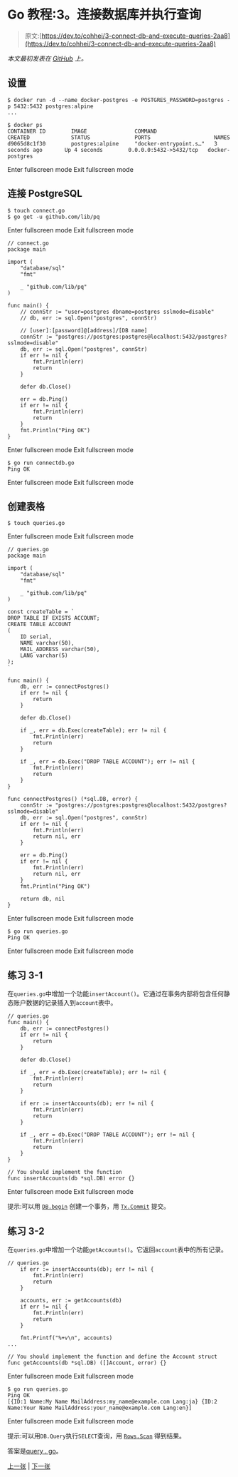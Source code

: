 # Go 教程:3。连接数据库并执行查询

> 原文:[https://dev.to/cohhei/3-connect-db-and-execute-queries-2aa8](https://dev.to/cohhei/3-connect-db-and-execute-queries-2aa8)

*本文最初发表在 [GitHub](https://github.com/cohhei/go-to-the-handson) 上。*

## 设置

```
$ docker run -d --name docker-postgres -e POSTGRES_PASSWORD=postgres -p 5432:5432 postgres:alpine
...

$ docker ps
CONTAINER ID        IMAGE               COMMAND                  CREATED             STATUS              PORTS                    NAMES
d9065d8c1f30        postgres:alpine     "docker-entrypoint.s…"   3 seconds ago       Up 4 seconds        0.0.0.0:5432->5432/tcp   docker-postgres 
```

Enter fullscreen mode Exit fullscreen mode

## 连接 PostgreSQL

```
$ touch connect.go
$ go get -u github.com/lib/pq 
```

Enter fullscreen mode Exit fullscreen mode

```
// connect.go
package main

import (
    "database/sql"
    "fmt"

    _ "github.com/lib/pq"
)

func main() {
    // connStr := "user=postgres dbname=postgres sslmode=disable"
    // db, err := sql.Open("postgres", connStr)

    // [user]:[password]@[address]/[DB name]
    connStr := "postgres://postgres:postgres@localhost:5432/postgres?sslmode=disable"
    db, err := sql.Open("postgres", connStr)
    if err != nil {
        fmt.Println(err)
        return
    }

    defer db.Close()

    err = db.Ping()
    if err != nil {
        fmt.Println(err)
        return
    }
    fmt.Println("Ping OK")
} 
```

Enter fullscreen mode Exit fullscreen mode

```
$ go run connectdb.go
Ping OK 
```

Enter fullscreen mode Exit fullscreen mode

## 创建表格

```
$ touch queries.go 
```

Enter fullscreen mode Exit fullscreen mode

```
// queries.go
package main

import (
    "database/sql"
    "fmt"

    _ "github.com/lib/pq"
)

const createTable = `
DROP TABLE IF EXISTS ACCOUNT;
CREATE TABLE ACCOUNT
(
    ID serial,
    NAME varchar(50),
    MAIL_ADDRESS varchar(50),
    LANG varchar(5)
);
`

func main() {
    db, err := connectPostgres()
    if err != nil {
        return
    }

    defer db.Close()

    if _, err = db.Exec(createTable); err != nil {
        fmt.Println(err)
        return
    }

    if _, err = db.Exec("DROP TABLE ACCOUNT"); err != nil {
        fmt.Println(err)
        return
    }
}

func connectPostgres() (*sql.DB, error) {
    connStr := "postgres://postgres:postgres@localhost:5432/postgres?sslmode=disable"
    db, err := sql.Open("postgres", connStr)
    if err != nil {
        fmt.Println(err)
        return nil, err
    }

    err = db.Ping()
    if err != nil {
        fmt.Println(err)
        return nil, err
    }
    fmt.Println("Ping OK")

    return db, nil
} 
```

Enter fullscreen mode Exit fullscreen mode

```
$ go run queries.go
Ping OK 
```

Enter fullscreen mode Exit fullscreen mode

## 练习 3-1

在`queries.go`中增加一个功能`insertAccount()`。它通过在事务内部将包含任何静态账户数据的记录插入到`account`表中。

```
// queries.go
func main() {
    db, err := connectPostgres()
    if err != nil {
        return
    }

    defer db.Close()

    if _, err = db.Exec(createTable); err != nil {
        fmt.Println(err)
        return
    }

    if err := insertAccounts(db); err != nil {
        fmt.Println(err)
        return
    }

    if _, err = db.Exec("DROP TABLE ACCOUNT"); err != nil {
        fmt.Println(err)
        return
    }
}

// You should implement the function
func insertAccounts(db *sql.DB) error {} 
```

Enter fullscreen mode Exit fullscreen mode

提示:可以用 [`DB.begin`](https://golang.org/pkg/database/sql/#DB.Begin) 创建一个事务，用 [`Tx.Commit`](https://golang.org/pkg/database/sql/#Tx.Commit) 提交。

## 练习 3-2

在`queries.go`中增加一个功能`getAccounts()`。它返回`account`表中的所有记录。

```
// queries.go
    if err := insertAccounts(db); err != nil {
        fmt.Println(err)
        return
    }

    accounts, err := getAccounts(db)
    if err != nil {
        fmt.Println(err)
        return
    }

    fmt.Printf("%+v\n", accounts)
...

// You should implement the function and define the Account struct
func getAccounts(db *sql.DB) ([]Account, error) {} 
```

Enter fullscreen mode Exit fullscreen mode

```
$ go run queries.go
Ping OK
[{ID:1 Name:My Name MailAddress:my_name@example.com Lang:ja} {ID:2 Name:Your Name MailAddress:your_name@example.com Lang:en}] 
```

Enter fullscreen mode Exit fullscreen mode

提示:可以用`DB.Query`执行`SELECT`查询，用 [`Rows.Scan`](https://golang.org/pkg/database/sql/#Row.Scan) 得到结果。

答案是[query . go](https://github.com/cohhei/go-to-the-handson/blob/master/03/main/queries.go)。

[上一张](https://dev.to/cohhei/go-tutorial-2-create-an-http-request-and-server-1h82) | [下一张](https://dev.to/cohhei/sample-application--todo-list-api--2lnk)